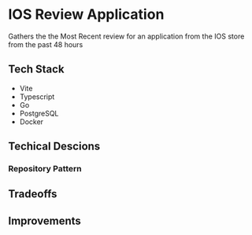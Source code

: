 # IOS Review Application
 
 Gathers the the Most Recent review for an application from the IOS store from the past 48 hours

## Tech Stack
- Vite
- Typescript
- Go
- PostgreSQL
- Docker

## Techical Descions

### Repository Pattern

## Tradeoffs

## Improvements